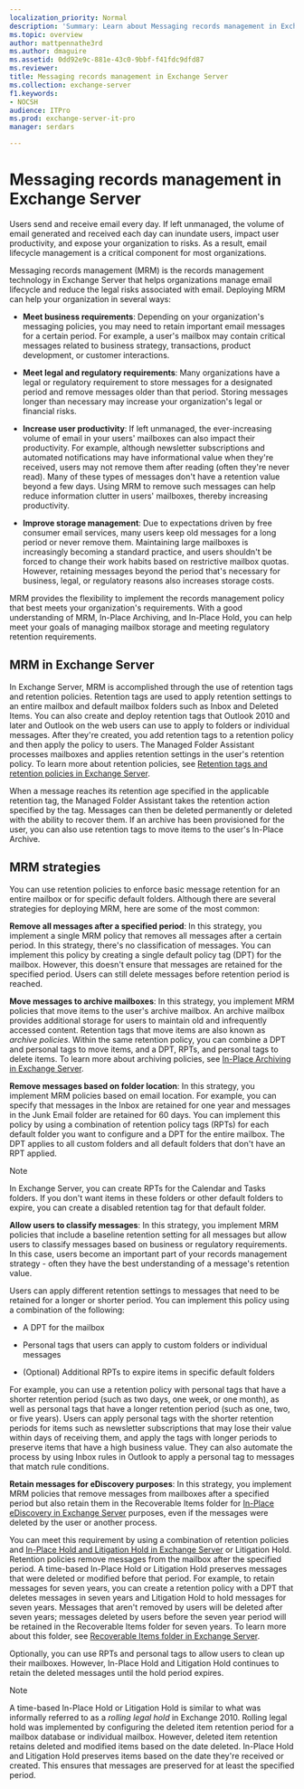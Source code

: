 ```yaml
---
localization_priority: Normal
description: 'Summary: Learn about Messaging records management in Exchange Server 2016 and Exchange Server 2019.'
ms.topic: overview
author: mattpennathe3rd
ms.author: dmaguire
ms.assetid: 0dd92e9c-881e-43c0-9bbf-f41fdc9dfd87
ms.reviewer: 
title: Messaging records management in Exchange Server
ms.collection: exchange-server
f1.keywords:
- NOCSH
audience: ITPro
ms.prod: exchange-server-it-pro
manager: serdars

---
```


# Messaging records management in Exchange Server

Users send and receive email every day. If left unmanaged, the volume of email generated and received each day can inundate users, impact user productivity, and expose your organization to risks. As a result, email lifecycle management is a critical component for most organizations.

Messaging records management (MRM) is the records management technology in Exchange Server that helps organizations manage email lifecycle and reduce the legal risks associated with email. Deploying MRM can help your organization in several ways:

- **Meet business requirements**: Depending on your organization's messaging policies, you may need to retain important email messages for a certain period. For example, a user's mailbox may contain critical messages related to business strategy, transactions, product development, or customer interactions.

- **Meet legal and regulatory requirements**: Many organizations have a legal or regulatory requirement to store messages for a designated period and remove messages older than that period. Storing messages longer than necessary may increase your organization's legal or financial risks.

- **Increase user productivity**: If left unmanaged, the ever-increasing volume of email in your users' mailboxes can also impact their productivity. For example, although newsletter subscriptions and automated notifications may have informational value when they're received, users may not remove them after reading (often they're never read). Many of these types of messages don't have a retention value beyond a few days. Using MRM to remove such messages can help reduce information clutter in users' mailboxes, thereby increasing productivity.

- **Improve storage management**: Due to expectations driven by free consumer email services, many users keep old messages for a long period or never remove them. Maintaining large mailboxes is increasingly becoming a standard practice, and users shouldn't be forced to change their work habits based on restrictive mailbox quotas. However, retaining messages beyond the period that's necessary for business, legal, or regulatory reasons also increases storage costs.

MRM provides the flexibility to implement the records management policy that best meets your organization's requirements. With a good understanding of MRM, In-Place Archiving, and In-Place Hold, you can help meet your goals of managing mailbox storage and meeting regulatory retention requirements.

## MRM in Exchange Server

In Exchange Server, MRM is accomplished through the use of retention tags and retention policies. Retention tags are used to apply retention settings to an entire mailbox and default mailbox folders such as Inbox and Deleted Items. You can also create and deploy retention tags that Outlook 2010 and later and Outlook on the web users can use to apply to folders or individual messages. After they're created, you add retention tags to a retention policy and then apply the policy to users. The Managed Folder Assistant processes mailboxes and applies retention settings in the user's retention policy. To learn more about retention policies, see [Retention tags and retention policies in Exchange Server](retention-tags-and-retention-policies.md).

When a message reaches its retention age specified in the applicable retention tag, the Managed Folder Assistant takes the retention action specified by the tag. Messages can then be deleted permanently or deleted with the ability to recover them. If an archive has been provisioned for the user, you can also use retention tags to move items to the user's In-Place Archive.

## MRM strategies

You can use retention policies to enforce basic message retention for an entire mailbox or for specific default folders. Although there are several strategies for deploying MRM, here are some of the most common:

 **Remove all messages after a specified period**: In this strategy, you implement a single MRM policy that removes all messages after a certain period. In this strategy, there's no classification of messages. You can implement this policy by creating a single default policy tag (DPT) for the mailbox. However, this doesn't ensure that messages are retained for the specified period. Users can still delete messages before retention period is reached.

 **Move messages to archive mailboxes**: In this strategy, you implement MRM policies that move items to the user's archive mailbox. An archive mailbox provides additional storage for users to maintain old and infrequently accessed content. Retention tags that move items are also known as *archive policies*. Within the same retention policy, you can combine a DPT and personal tags to move items, and a DPT, RPTs, and personal tags to delete items. To learn more about archiving policies, see [In-Place Archiving in Exchange Server](../../policy-and-compliance/in-place-archiving/in-place-archiving.md).

 **Remove messages based on folder location**: In this strategy, you implement MRM policies based on email location. For example, you can specify that messages in the Inbox are retained for one year and messages in the Junk Email folder are retained for 60 days. You can implement this policy by using a combination of retention policy tags (RPTs) for each default folder you want to configure and a DPT for the entire mailbox. The DPT applies to all custom folders and all default folders that don't have an RPT applied.

> [!NOTE]
> In Exchange Server, you can create RPTs for the Calendar and Tasks folders. If you don't want items in these folders or other default folders to expire, you can create a disabled retention tag for that default folder.

 **Allow users to classify messages**: In this strategy, you implement MRM policies that include a baseline retention setting for all messages but allow users to classify messages based on business or regulatory requirements. In this case, users become an important part of your records management strategy - often they have the best understanding of a message's retention value.

Users can apply different retention settings to messages that need to be retained for a longer or shorter period. You can implement this policy using a combination of the following:

- A DPT for the mailbox

- Personal tags that users can apply to custom folders or individual messages

- (Optional) Additional RPTs to expire items in specific default folders

For example, you can use a retention policy with personal tags that have a shorter retention period (such as two days, one week, or one month), as well as personal tags that have a longer retention period (such as one, two, or five years). Users can apply personal tags with the shorter retention periods for items such as newsletter subscriptions that may lose their value within days of receiving them, and apply the tags with longer periods to preserve items that have a high business value. They can also automate the process by using Inbox rules in Outlook to apply a personal tag to messages that match rule conditions.

 **Retain messages for eDiscovery purposes**: In this strategy, you implement MRM policies that remove messages from mailboxes after a specified period but also retain them in the Recoverable Items folder for [In-Place eDiscovery in Exchange Server](../../policy-and-compliance/ediscovery/ediscovery.md) purposes, even if the messages were deleted by the user or another process.

You can meet this requirement by using a combination of retention policies and [In-Place Hold and Litigation Hold in Exchange Server](../../policy-and-compliance/holds/holds.md) or Litigation Hold. Retention policies remove messages from the mailbox after the specified period. A time-based In-Place Hold or Litigation Hold preserves messages that were deleted or modified before that period. For example, to retain messages for seven years, you can create a retention policy with a DPT that deletes messages in seven years and Litigation Hold to hold messages for seven years. Messages that aren't removed by users will be deleted after seven years; messages deleted by users before the seven year period will be retained in the Recoverable Items folder for seven years. To learn more about this folder, see [Recoverable Items folder in Exchange Server](../../policy-and-compliance/recoverable-items-folder/recoverable-items-folder.md).

Optionally, you can use RPTs and personal tags to allow users to clean up their mailboxes. However, In-Place Hold and Litigation Hold continues to retain the deleted messages until the hold period expires.

> [!NOTE]
> A time-based In-Place Hold or Litigation Hold is similar to what was informally referred to as a *rolling legal hold* in Exchange 2010. Rolling legal hold was implemented by configuring the deleted item retention period for a mailbox database or individual mailbox. However, deleted item retention retains deleted and modified items based on the date deleted. In-Place Hold and Litigation Hold preserves items based on the date they're received or created. This ensures that messages are preserved for at least the specified period.
